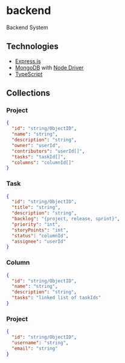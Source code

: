 # backend
Backend System

## Technologies
- [Express.js](https://expressjs.com/)
- [MongoDB](https://www.mongodb.com/) with [Node Driver](https://mongodb.github.io/node-mongodb-native/)
- [TypeScript](https://www.typescriptlang.org/)

## Collections
### Project
```json
{
  "id": "string/ObjectID",
  "name": "string",
  "description": "string",
  "owner": "userId",
  "contributors": "userId[]",
  "tasks": "taskId[]",
  "columns": "columnId[]"
}
```
### Task
```json
{
  "id": "string/ObjectID",
  "title": "string",
  "description": "string",
  "backlog": "{project, release, sprint}",
  "priority": "int",
  "storyPoints": "int",
  "status": "columnId",
  "assignee": "userId"
}
```
### Column
```json
{
  "id": "string/ObjectID",
  "name": "string",
  "description": "string",
  "tasks": "linked list of taskIds"
}
```
### Project
```json
{
  "id": "string/ObjectID",
  "username": "string",
  "email": "string"
}
```